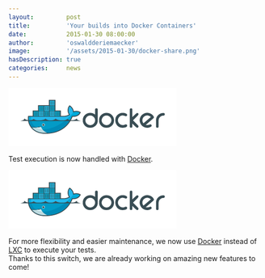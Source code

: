 ```yaml
---
layout:         post
title:          'Your builds into Docker Containers'
date:           2015-01-30 08:00:00
author:         'oswaldderiemaecker'
image:          '/assets/2015-01-30/docker-share.png'
hasDescription: true
categories:     news
---
```

![Docker](/assets/2015-01-30/small_h-trans.png "Docker")

Test execution is now handled with [Docker](https://www.docker.com/).

<!--more-->
![Docker](/assets/2015-01-30/small_h-trans.png "Docker")

For more flexibility and easier maintenance, we now use [Docker](https://www.docker.com/) instead of [LXC](https://linuxcontainers.org/) to execute your tests.  
Thanks to this switch, we are already working on amazing new features to come!
